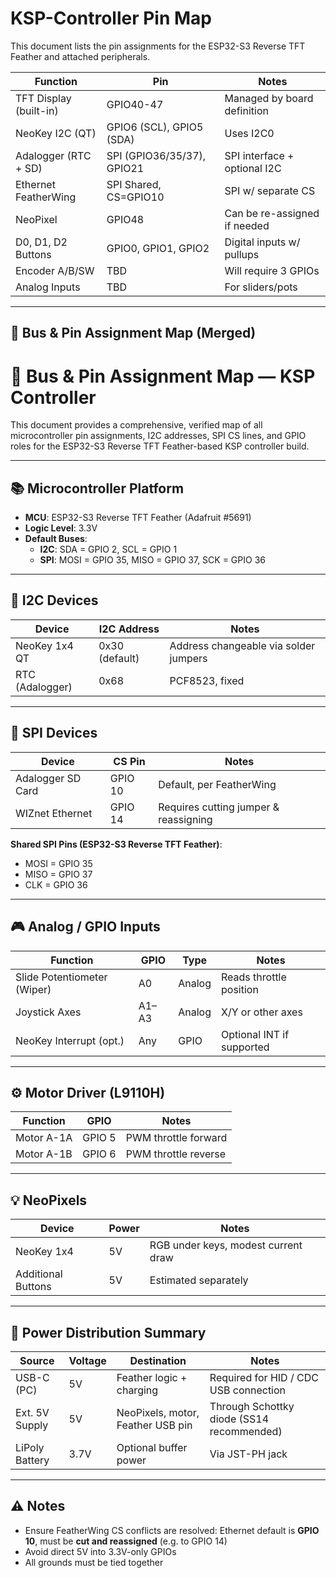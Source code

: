 # KSP-Controller Pin Map

This document lists the pin assignments for the ESP32-S3 Reverse TFT Feather and attached peripherals.

| Function            | Pin         | Notes                              |
|---------------------|-------------|------------------------------------|
| TFT Display (built-in) | GPIO40-47 | Managed by board definition        |
| NeoKey I2C (QT)     | GPIO6 (SCL), GPIO5 (SDA) | Uses I2C0                        |
| Adalogger (RTC + SD)| SPI (GPIO36/35/37), GPIO21 | SPI interface + optional I2C   |
| Ethernet FeatherWing| SPI Shared, CS=GPIO10     | SPI w/ separate CS               |
| NeoPixel            | GPIO48      | Can be re-assigned if needed       |
| D0, D1, D2 Buttons  | GPIO0, GPIO1, GPIO2       | Digital inputs w/ pullups        |
| Encoder A/B/SW      | TBD         | Will require 3 GPIOs               |
| Analog Inputs       | TBD         | For sliders/pots                   |

---

## 🔁 Bus & Pin Assignment Map (Merged)


# 🧩 Bus & Pin Assignment Map — KSP Controller

This document provides a comprehensive, verified map of all microcontroller pin assignments, I2C addresses, SPI CS lines, and GPIO roles for the ESP32-S3 Reverse TFT Feather-based KSP controller build.

---

## 📚 Microcontroller Platform

- **MCU**: ESP32-S3 Reverse TFT Feather (Adafruit #5691)
- **Logic Level**: 3.3V
- **Default Buses**:
  - **I2C**: SDA = GPIO 2, SCL = GPIO 1
  - **SPI**: MOSI = GPIO 35, MISO = GPIO 37, SCK = GPIO 36

---

## 🔗 I2C Devices

| Device            | I2C Address | Notes                                |
|------------------|-------------|--------------------------------------|
| NeoKey 1x4 QT    | 0x30 (default) | Address changeable via solder jumpers |
| RTC (Adalogger)  | 0x68        | PCF8523, fixed                       |

---

## 📀 SPI Devices

| Device                 | CS Pin | Notes                                      |
|------------------------|--------|--------------------------------------------|
| Adalogger SD Card      | GPIO 10 | Default, per FeatherWing                   |
| WIZnet Ethernet        | GPIO 14 | Requires cutting jumper & reassigning      |

**Shared SPI Pins (ESP32-S3 Reverse TFT Feather)**:
- MOSI = GPIO 35  
- MISO = GPIO 37  
- CLK = GPIO 36  

---

## 🎮 Analog / GPIO Inputs

| Function                   | GPIO   | Type   | Notes                          |
|----------------------------|--------|--------|--------------------------------|
| Slide Potentiometer (Wiper)| A0     | Analog | Reads throttle position        |
| Joystick Axes              | A1–A3  | Analog | X/Y or other axes              |
| NeoKey Interrupt (opt.)    | Any    | GPIO   | Optional INT if supported      |

---

## ⚙️ Motor Driver (L9110H)

| Function | GPIO  | Notes                     |
|----------|--------|---------------------------|
| Motor A-1A | GPIO 5 | PWM throttle forward     |
| Motor A-1B | GPIO 6 | PWM throttle reverse     |

---

## 💡 NeoPixels

| Device         | Power | Notes                                  |
|----------------|-------|----------------------------------------|
| NeoKey 1x4     | 5V    | RGB under keys, modest current draw     |
| Additional Buttons | 5V | Estimated separately                   |

---

## 🪫 Power Distribution Summary

| Source         | Voltage | Destination                     | Notes                                      |
|----------------|---------|----------------------------------|--------------------------------------------|
| USB-C (PC)     | 5V      | Feather logic + charging         | Required for HID / CDC USB connection      |
| Ext. 5V Supply | 5V      | NeoPixels, motor, Feather USB pin| Through Schottky diode (SS14 recommended)  |
| LiPoly Battery | 3.7V    | Optional buffer power            | Via JST-PH jack                            |

---

## ⚠️ Notes

- Ensure FeatherWing CS conflicts are resolved: Ethernet default is **GPIO 10**, must be **cut and reassigned** (e.g. to GPIO 14)
- Avoid direct 5V into 3.3V-only GPIOs
- All grounds must be tied together
